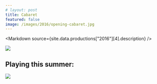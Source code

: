 ```yaml
---
# layout: post
title: Cabaret
featured: false
image: /images/2016/opening-cabaret.jpg
---
```


<script lang="ts" context="module">
  throw new Error("@migration task: Check code was safely removed (https://github.com/sveltejs/kit/discussions/5774#discussioncomment-3292722)");

  // import { load as p } from "../../data/load"
  // export const load = p
</script>

<script lang="ts">
  throw new Error("@migration task: Add data prop (https://github.com/sveltejs/kit/discussions/5774#discussioncomment-3292707)");

  export let site
  import Markdown from "../../../components/Markdown.svelte"
</script>

<Markdown source={site.data.productions["2016"][4].description} />

![](/images/2016/opening-cabaret.jpg)

## Playing this summer:

![](/images/2016/seasonslide2016.jpg)
